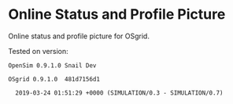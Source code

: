 # Online Status and Profile Picture
Online status and profile picture for OSgrid.

Tested on version:

    OpenSim 0.9.1.0 Snail Dev
    
    OSgrid 0.9.1.0  481d7156d1
    
      2019-03-24 01:51:29 +0000 (SIMULATION/0.3 - SIMULATION/0.7)

